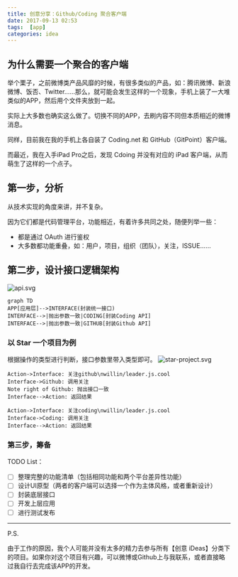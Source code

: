 ```yaml
---
title: 创意分享：Github/Coding 聚合客户端
date: 2017-09-13 02:53
tags:  [app]
categories: idea
---
```


## 为什么需要一个聚合的客户端

举个栗子，之前微博类产品风靡的时候，有很多类似的产品，如：腾讯微博、新浪微博、饭否、Twitter……那么，就可能会发生这样的一个现象，手机上装了一大堆类似的APP，然后用个文件夹放到一起。

实际上大多数也确实这么做了。切换不同的APP，去刷内容不同但本质相近的微博消息。

同样，目前我在我的手机上各自装了 Coding.net 和 GitHub（GitPoint）客户端。

而最近，我在入手iPad Pro之后，发现 Cdoing 并没有对应的 iPad 客户端，从而萌生了这样的一个点子。

<!-- more -->

## 第一步，分析

从技术实现的角度来讲，并不复杂。

因为它们都是代码管理平台，功能相近，有着许多共同之处，随便列举一些：

- 都是通过 OAuth 进行鉴权
- 大多数都功能重叠，如：用户，项目，组织（团队），关注，ISSUE……

## 第二步，设计接口逻辑架构

![api.svg](./_attachment/api.svg)

```mermaid
graph TD
APP[应用层]-->INTERFACE(封装统一接口)
INTERFACE-->|抛出参数一致|CODING[封装Coding API]
INTERFACE-->|抛出参数一致|GITHUB[封装Github API]
```

### 以 Star 一个项目为例

根据操作的类型进行判断，接口参数里带入类型即可。
![star-project.svg](./_attachment/star-project.svg)

```sequence
Action->Interface: 关注github\nwillin/leader.js.cool
Interface->Github: 调用关注
Note right of Github: 抛出接口一致
Interface-->Action: 返回结果

Action->Interface: 关注coding\nwillin/leader.js.cool
Interface->Coding: 调用关注
Interface-->Action: 返回结果
```


### 第三步，筹备

TODO List：

- [ ] 整理完整的功能清单（包括相同功能和两个平台差异性功能）
- [ ] 设计UI原型（两者的客户端可以选择一个作为主体风格，或者重新设计）
- [ ] 封装底层接口
- [ ] 开发上层应用
- [ ] 进行测试发布

---

P.S.

由于工作的原因，我个人可能并没有太多的精力去参与所有【创意 iDeas】分类下的项目。如果你对这个项目有兴趣，可以微博或Github上与我联系，或者直接略过我自行去完成该APP的开发。
